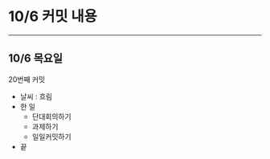 # 10/6 **커밋 내용**

---

## 10/6 **목요일**

20번째 커밋

- 날씨 : 흐림
- 한 일
    - 단대회의하기
    - 과제하기
    - 일일커밋하기
- 끝